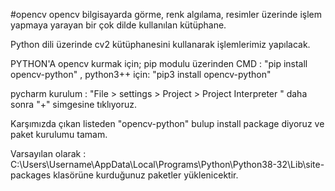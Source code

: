 #opencv
opencv bilgisayarda görme, renk algılama, resimler üzerinde işlem yapmaya yarayan bir çok dilde kullanılan kütüphane.

Python dili üzerinde cv2 kütüphanesini kullanarak işlemlerimiz yapılacak.

PYTHON'A opencv kurmak için;
pip modulu üzerinden CMD : "pip install opencv-python" , python3++ için: "pip3 install opencv-python"

pycharm kurulum : "File > settings > Project > Project Interpreter "  daha sonra "+" simgesine tıklıyoruz.

Karşımızda çıkan listeden "opencv-python" bulup install package diyoruz ve paket kurulumu tamam.

Varsayılan olarak : C:\Users\Username\AppData\Local\Programs\Python\Python38-32\Lib\site-packages klasörüne kurduğunuz paketler yüklenicektir.

